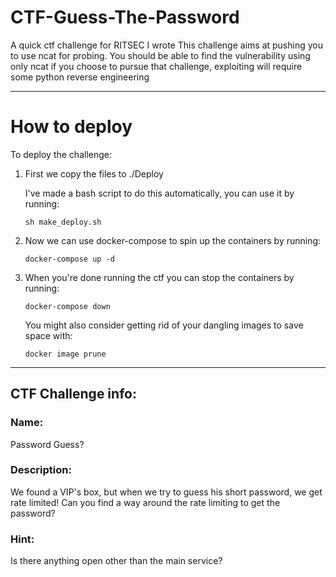 # CTF-Guess-The-Password
A quick ctf challenge for RITSEC I wrote
This challenge aims at pushing you to use ncat for probing. You should be able to find the vulnerability using only ncat if you choose to pursue that challenge, exploiting will require some python reverse engineering

------

# How to deploy

To deploy the challenge:
1. First we copy the files to ./Deploy

    I've made a bash script to do this automatically, you can use it by running:

    `sh make_deploy.sh`

2. Now we can use docker-compose to spin up the containers by running:

    `docker-compose up -d`

3. When you're done running the ctf you can stop the containers by running:

    `docker-compose down`

    You might also consider getting rid of your dangling images to save space with:

    `docker image prune`

------

## CTF Challenge info:

### Name: 
Password Guess?

### Description: 
We found a VIP's box, but when we try to guess his short password, we get rate limited! Can you find a way around the rate limiting to get the password?

<ip and main service port information>

### Hint:
Is there anything open other than the main service?
